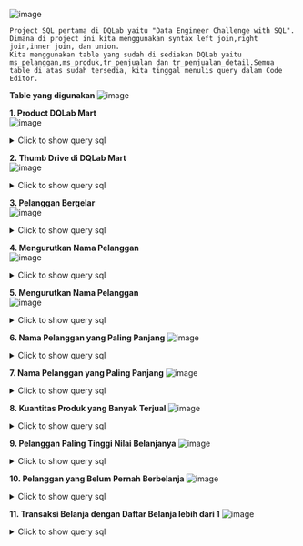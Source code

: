 ![image](https://user-images.githubusercontent.com/68532033/89723837-a54aa880-da25-11ea-928f-560b73304c97.png)
```
Project SQL pertama di DQLab yaitu "Data Engineer Challenge with SQL". Dimana di project ini kita menggunakan syntax left join,right join,inner join, dan union.
Kita menggunakan table yang sudah di sediakan DQLab yaitu ms_pelanggan,ms_produk,tr_penjualan dan tr_penjualan_detail.Semua table di atas sudah tersedia, kita tinggal menulis query dalam Code Editor.
```
<b>Table yang digunakan</b>
![image](https://user-images.githubusercontent.com/68532033/89723872-2f930c80-da26-11ea-80f8-4a637b84ef0d.png)

<b>1. Product DQLab Mart</b>
<br>
![image](https://user-images.githubusercontent.com/68532033/89723332-fa36f080-da1e-11ea-850e-416586f3e187.png)

<details>
  <summary>Click to show query sql</summary>
  <p>

```
select no_urut,kode_produk,nama_produk,harga from ms_produk where harga >= 50000 and harga <= 150000;
```
  </p>
</details>

<b>2. Thumb Drive di DQLab Mart</b>
<br>
![image](https://user-images.githubusercontent.com/68532033/89723362-569a1000-da1f-11ea-866b-9d83fcc59145.png)
<details>
  <summary>Click to show query sql</summary>

```
select no_urut,kode_produk,nama_produk,harga from ms_produk where nama_produk like '%Flashdisk%';
```
</details>

<b>3. Pelanggan Bergelar</b>
<br>
![image](https://user-images.githubusercontent.com/68532033/89723388-b85a7a00-da1f-11ea-8800-df507a425f2e.png)
<details>
  <summary>Click to show query sql</summary>

```
select no_urut,kode_pelanggan,nama_pelanggan,alamat from ms_pelanggan where nama_pelanggan like '%S.H%' or nama_pelanggan like '%Ir.%' or nama_pelanggan like '%Drs.%';
```
</details>

<b>4. Mengurutkan Nama Pelanggan</b>
<br>
![image](https://user-images.githubusercontent.com/68532033/89723559-56e7da80-da22-11ea-8dd9-bb881b50a5b7.png)
<details>
  <summary>Click to show query sql</summary>

```
select nama_pelanggan from ms_pelanggan order by nama_pelanggan;
```
</details>

<b>5. Mengurutkan Nama Pelanggan</b>
<br>
![image](https://user-images.githubusercontent.com/68532033/89723575-96aec200-da22-11ea-9225-7f80abf12b51.png)
<details>
  <summary>Click to show query sql</summary>

```
select nama_pelanggan from ms_pelanggan 
order by REPLACE(nama_pelanggan,'Ir. ','')asc;
```
</details>

<b>6. Nama Pelanggan yang Paling Panjang</b>
![image](https://user-images.githubusercontent.com/68532033/89723599-e1303e80-da22-11ea-92ab-c1c1745786ad.png)
<details>
  <summary>Click to show query sql</summary>

```
select nama_pelanggan from ms_pelanggan where length(nama_pelanggan) = 19 order by length(nama_pelanggan) desc;
```
</details>

<b>7. Nama Pelanggan yang Paling Panjang</b>
![image](https://user-images.githubusercontent.com/68532033/89723628-1dfc3580-da23-11ea-8a51-b5b5f664b66a.png)
<details>
  <summary>Click to show query sql</summary>

```
select nama_pelanggan from ms_pelanggan where length(nama_pelanggan) = 19 or length(nama_pelanggan) = 9 order by length(nama_pelanggan) desc; 
```
</details>

<b>8. Kuantitas Produk yang Banyak Terjual</b>
![image](https://user-images.githubusercontent.com/68532033/89723722-2b65ef80-da24-11ea-9978-73a10a164c0c.png)
<details>
  <summary>Click to show query sql</summary>

```
select ms_produk.kode_produk,ms_produk.nama_produk,
sum(tr_penjualan_detail.qty) as total_qty
from ms_produk
JOIN
tr_penjualan_detail 
ON 
ms_produk.kode_produk = tr_penjualan_detail.kode_produk
group by ms_produk.kode_produk,ms_produk.nama_produk
order by  sum(tr_penjualan_detail.qty) desc limit 2;

```
</details>

<b>9. Pelanggan Paling Tinggi Nilai Belanjanya</b>
![image](https://user-images.githubusercontent.com/68532033/89723735-5a7c6100-da24-11ea-89d2-b7c47b218f6d.png)
<details>
  <summary>Click to show query sql</summary>

```
select tr_penjualan.kode_pelanggan,ms_pelanggan.nama_pelanggan,
sum(tr_penjualan_detail.qty*tr_penjualan_detail.harga_satuan) as total_harga
from tr_penjualan
JOIN ms_pelanggan
ON tr_penjualan.kode_pelanggan = ms_pelanggan.kode_pelanggan
JOIN tr_penjualan_detail
ON tr_penjualan.kode_transaksi = tr_penjualan_detail.kode_transaksi
group by tr_penjualan.kode_pelanggan,ms_pelanggan.nama_pelanggan
order by sum(tr_penjualan_detail.qty*tr_penjualan_detail.harga_satuan) desc limit 1;
```
</details>

<b>10. Pelanggan yang Belum Pernah Berbelanja</b>
![image](https://user-images.githubusercontent.com/68532033/89723762-90214a00-da24-11ea-8295-7deb9108994b.png)
<details>
  <summary>Click to show query sql</summary>

```
select ms_pelanggan.kode_pelanggan,ms_pelanggan.nama_pelanggan,ms_pelanggan.alamat
from ms_pelanggan
LEFT JOIN
tr_penjualan ON
ms_pelanggan.kode_pelanggan = tr_penjualan.kode_pelanggan
where tr_penjualan.kode_pelanggan is null;
```
</details>

<b>11. Transaksi Belanja dengan Daftar Belanja lebih dari 1</b>
![image](https://user-images.githubusercontent.com/68532033/89723285-5e0ce980-da1e-11ea-97d9-9a0e8ec4cbc8.png)
<details>
  <summary>Click to show query sql</summary>

```
select tr_penjualan_detail.kode_transaksi,ms_pelanggan.kode_pelanggan,ms_pelanggan.nama_pelanggan,tr_penjualan.tanggal_transaksi,count(tr_penjualan_detail.kode_produk) as jumlah_detail
from ms_pelanggan
LEFT JOIN tr_penjualan ON
tr_penjualan.kode_pelanggan = ms_pelanggan.kode_pelanggan
LEFT JOIN tr_penjualan_detail ON
tr_penjualan.kode_transaksi = tr_penjualan_detail.kode_transaksi
group by tr_penjualan_detail.kode_transaksi,ms_pelanggan.kode_pelanggan,ms_pelanggan.nama_pelanggan,tr_penjualan.tanggal_transaksi
having count(tr_penjualan_detail.kode_produk)>1;
```
</details>






